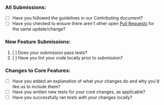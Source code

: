 ### All Submissions:

* [ ] Have you followed the guidelines in our Contributing document?
* [ ] Have you checked to ensure there aren't other open 
[Pull Requests](https://github.com/igothulyaschy/HT2/pulls) for the same update/change?

<!-- You can erase any parts of this template not applicable to your Pull Request. -->

### New Feature Submissions:

1. [ ] Does your submission pass tests?
2. [ ] Have you lint your code locally prior to submission?

### Changes to Core Features:

* [ ] Have you added an explanation of what your changes do and why you'd like us to include them?
* [ ] Have you written new tests for your core changes, as applicable?
* [ ] Have you successfully ran tests with your changes locally?
